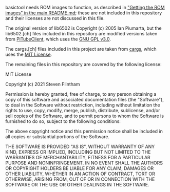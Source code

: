 basictool needs ROM images to function, as described in ["Getting the ROM images" in the main README.md](README.md#getting-the-rom-images); these are not included in this repository and their licenses are not discussed in this file.

The original version of lib6502 is Copyright (c) 2005 Ian Piumarta, but the lib6502.[ch] files included in this repository are modified versions taken from [PiTubeClient](https://github.com/hoglet67/PiTubeClient), which uses the [GNU GPL v3.0](https://github.com/hoglet67/PiTubeClient/blob/master/LICENSE).

The cargs.[ch] files included in this project are taken from [cargs](https://github.com/likle/cargs), which uses the [MIT License](https://github.com/likle/cargs/blob/master/LICENSE.md).

The remaining files in this repository are covered by the following license:

MIT License

Copyright (c) 2021 Steven Flintham

Permission is hereby granted, free of charge, to any person obtaining a copy
of this software and associated documentation files (the "Software"), to deal
in the Software without restriction, including without limitation the rights
to use, copy, modify, merge, publish, distribute, sublicense, and/or sell
copies of the Software, and to permit persons to whom the Software is
furnished to do so, subject to the following conditions:

The above copyright notice and this permission notice shall be included in all
copies or substantial portions of the Software.

THE SOFTWARE IS PROVIDED "AS IS", WITHOUT WARRANTY OF ANY KIND, EXPRESS OR
IMPLIED, INCLUDING BUT NOT LIMITED TO THE WARRANTIES OF MERCHANTABILITY,
FITNESS FOR A PARTICULAR PURPOSE AND NONINFRINGEMENT. IN NO EVENT SHALL THE
AUTHORS OR COPYRIGHT HOLDERS BE LIABLE FOR ANY CLAIM, DAMAGES OR OTHER
LIABILITY, WHETHER IN AN ACTION OF CONTRACT, TORT OR OTHERWISE, ARISING FROM,
OUT OF OR IN CONNECTION WITH THE SOFTWARE OR THE USE OR OTHER DEALINGS IN THE
SOFTWARE.
